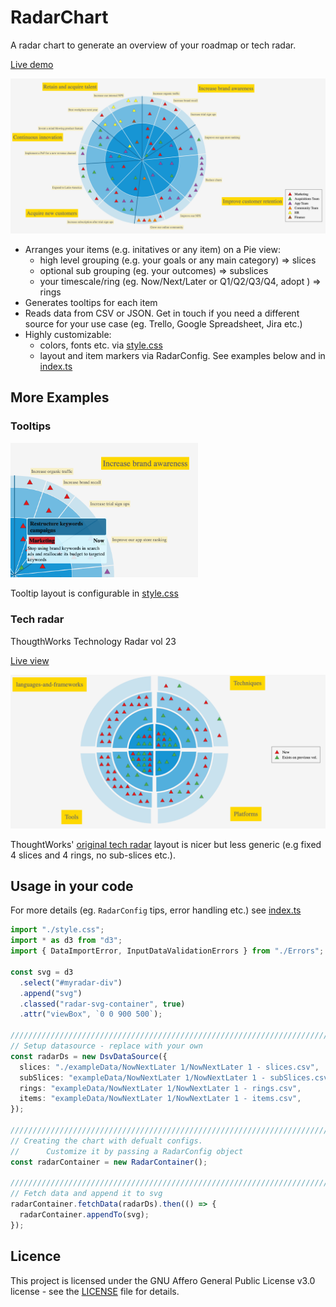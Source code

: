 # RadarChart

A radar chart to generate an overview of your roadmap or tech radar.

[Live demo](https://radarchart.netlify.app/?ex=2)

![Now/Next/Later example](docs/exampleImages/NowNextLater1.png)

- Arranges your items (e.g. initatives or any item) on a Pie view:
  - high level grouping (e.g. your goals or any main category) => slices
  - optional sub grouping (eg. your outcomes) => subslices
  - your timescale/ring (eg. Now/Next/Later or Q1/Q2/Q3/Q4, adopt ) => rings
- Generates tooltips for each item
- Reads data from CSV or JSON. Get in touch if you need a different source for your use case (eg. Trello, Google Spreadsheet, Jira etc.)
- Highly customizable:
  - colors, fonts etc. via [style.css](src/stlye.css)
  - layout and item markers via RadarConfig. See examples below and in [index.ts](src/index.ts)

## More Examples

### Tooltips

<img src="docs/exampleImages/toolTipExample.png" alt="Tooltip example" width="300"/>

Tooltip layout is configurable in [style.css](src/stlye.css)

### Tech radar

ThougthWorks Technology Radar vol 23

[Live view](https://radarchart.netlify.app/?ex=4)

![Thougtworks Technology Radar vol 23](docs/exampleImages/TW_TechRadar_Vol23.png)

ThoughtWorks' [original tech radar](https://www.thoughtworks.com/radar) layout is nicer but less generic (e.g fixed 4 slices and 4 rings, no sub-slices etc.).

## Usage in your code

For more details (eg. `RadarConfig` tips, error handling etc.) see [index.ts](src/index.ts)

```ts
import "./style.css";
import * as d3 from "d3";
import { DataImportError, InputDataValidationErrors } from "./Errors";

const svg = d3
  .select("#myradar-div")
  .append("svg")
  .classed("radar-svg-container", true)
  .attr("viewBox", `0 0 900 500`);

//////////////////////////////////////////////////////////////////////////
// Setup datasource - replace with your own
const radarDs = new DsvDataSource({
  slices: "./exampleData/NowNextLater 1/NowNextLater 1 - slices.csv",
  subSlices: "exampleData/NowNextLater 1/NowNextLater 1 - subSlices.csv",
  rings: "exampleData/NowNextLater 1/NowNextLater 1 - rings.csv",
  items: "exampleData/NowNextLater 1/NowNextLater 1 - items.csv",
});

//////////////////////////////////////////////////////////////////////////
// Creating the chart with defualt configs.
//      Customize it by passing a RadarConfig object
const radarContainer = new RadarContainer();

//////////////////////////////////////////////////////////////////////////
// Fetch data and append it to svg
radarContainer.fetchData(radarDs).then(() => {
  radarContainer.appendTo(svg);
});
```

## Licence

This project is licensed under the GNU Affero General Public License v3.0 license - see the [LICENSE](LICENSE) file for details.
